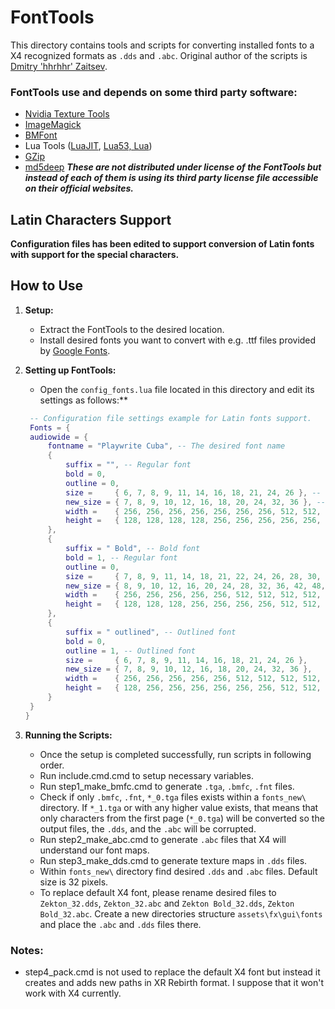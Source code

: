 
# FontTools

This directory contains tools and scripts for converting installed fonts to a X4 recognized formats as `.dds` and `.abc`.
Original author of the scripts is [Dmitry 'hhrhhr' Zaitsev](https://github.com/hhrhhr/Lua-utils-for-X-Rebirth/commits?author=hhrhhr).

### FontTools use and depends on some third party software:

- [Nvidia Texture Tools](https://developer.nvidia.com/texture-tools-exporter)
- [ImageMagick](https://imagemagick.org/script/develop.php)
- [BMFont](https://www.angelcode.com/products/bmfont/)
- Lua Tools ([LuaJIT](https://luajit.org/), [Lua53, Lua](https://www.lua.org/download.html))
- [GZip](https://www.gnu.org/software/gzip/)
- [md5deep](https://md5deep.sourceforge.net/)
***These are not distributed under license of the FontTools but instead of each of them is using its third party license file accessible on their official websites.***

## Latin Characters Support

**Configuration files has been edited to support conversion of Latin fonts with support for the  special characters.**




## How to Use

1. **Setup:**
   - Extract the FontTools to the desired location.
   - Install desired fonts you want to convert with e.g. .ttf files provided by [Google Fonts](https://fonts.google.com/).

2. **Setting up FontTools:**
   - Open  the `config_fonts.lua` file located in this directory and edit its settings as follows:**
   ```lua
    -- Configuration file settings example for Latin fonts support.
    Fonts = {
    audiowide = {
        fontname = "Playwrite Cuba", -- The desired font name
        {
            suffix = "", -- Regular font
            bold = 0,
            outline = 0,
            size =     { 6, 7, 8, 9, 11, 14, 16, 18, 21, 24, 26 }, -- font sizes
            new_size = { 7, 8, 9, 10, 12, 16, 18, 20, 24, 32, 36 }, -- font sizes will be scaled to these sizes
            width =    { 256, 256, 256, 256, 256, 256, 256, 512, 512, 512, 512 }, -- texture map width
            height =   { 128, 128, 128, 128, 256, 256, 256, 256, 256, 512, 512 } -- texture map height
        },
        {
            suffix = " Bold", -- Bold font
            bold = 1, -- Regular font
            outline = 0,
            size =     { 7, 8, 9, 11, 14, 18, 21, 22, 24, 26, 28, 30, 72 },
            new_size = { 8, 9, 10, 12, 16, 20, 24, 28, 32, 36, 42, 48, 81 },
            width =    { 256, 256, 256, 256, 256, 512, 512, 512, 512, 512, 512, 512, 1024 },
            height =   { 128, 128, 128, 256, 256, 256, 256, 512, 512, 512, 512, 512, 1024 }
        },
        {
            suffix = " outlined", -- Outlined font
            bold = 0,
            outline = 1, -- Outlined font
            size =     { 6, 7, 8, 9, 11, 14, 16, 18, 21, 24, 26 },
            new_size = { 7, 8, 9, 10, 12, 16, 18, 20, 24, 32, 36 },
            width =    { 256, 256, 256, 256, 256, 512, 512, 512, 512, 512, 1024 },
            height =   { 128, 256, 256, 256, 256, 256, 256, 512, 512, 512, 512 }
        }
    }
   }
   ```
   
3. **Running the Scripts:**
   - Once the setup is completed successfully, run scripts in following order.
   - Run include.cmd.cmd to setup necessary variables.
   - Run step1_make_bmfc.cmd to generate `.tga`, `.bmfc`, `.fnt` files.
   - Check if only `.bmfc`, `.fnt`, `*_0.tga` files exists within a `fonts_new\` directory. If `*_1.tga` or with any higher value exists, that means that only characters from the first page (`*_0.tga`) will be converted so the output files, the `.dds`, and the `.abc` will be corrupted.
   - Run step2_make_abc.cmd to generate `.abc` files that X4 will understand our font maps.
   - Run step3_make_dds.cmd to generate texture maps in `.dds` files.
   - Within `fonts_new\` directory find desired `.dds` and `.abc` files. Default size is 32 pixels.
   - To replace default X4 font, please rename desired files to `Zekton_32.dds`, `Zekton_32.abc` and `Zekton Bold_32.dds`, `Zekton Bold_32.abc`. Create a new directories structure `assets\fx\gui\fonts` and place the `.abc` and `.dds` files there.


### Notes:

   - step4_pack.cmd is not used to replace the default X4 font but instead it creates and adds new paths in XR Rebirth format. I suppose that it won't work with X4 currently.
